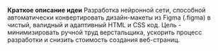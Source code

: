 **Краткое описание идеи**
Разработка нейронной сети, способной автоматически конвертировать дизайн-макеты из Figma (.figma) в чистый, валидный и адаптивный HTML и CSS код. Цель - минимизировать ручной труд верстальщика, ускорить процесс разработки и снизить стоимость создания веб-страниц.
